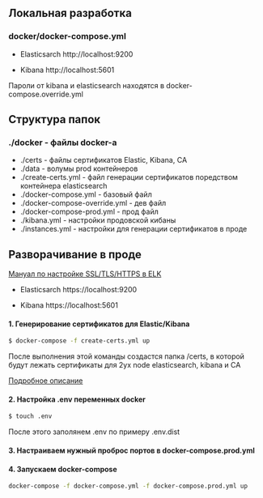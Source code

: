 ## Локальная разработка
### docker/docker-compose.yml
* Elasticsarch
http://localhost:9200

* Kibana
http://localhost:5601

Пароли от kibana  и elasticsearch находятся в docker-compose.override.yml

## Структура папок
### ./docker - файлы docker-a
* ./certs - файлы сертификатов Elastic, Kibana, CA
* ./data - волумы prod контейнеров
* ./create-certs.yml - файл генерации сертификатов поредством контейнера elasticsearch
* ./docker-compose.yml - базовый файл 
* ./docker-compose-override.yml - дев файл 
* ./docker-compose-prod.yml - прод файл
* ./kibana.yml - настройки продовской кибаны
* ./instances.yml - настройки для генерации сертификатов в проде 

## Разворачивание в проде
[Мануал по настройке SSL/TLS/HTTPS в ELK](https://www.elastic.co/blog/configuring-ssl-tls-and-https-to-secure-elasticsearch-kibana-beats-and-logstash)

* Elasticsarch
https://localhost:9200

* Kibana
https://localhost:5601

#### 1. Генерирование сертификатов для Elastic/Kibana

```bash
$ docker-compose -f create-certs.yml up
```

После выполнения этой команды создастся папка /certs, в которой будут лежать сертификаты для 2ух node elasticsearch, kibana и CA

[Подробное описание](https://www.elastic.co/guide/en/elasticsearch/reference/current/configuring-tls-docker.html)

#### 2. Настройка .env переменных docker

```bash
$ touch .env
```

После этого заполянем .env по примеру .env.dist

#### 3. Настраиваем нужный проброс портов в docker-compose.prod.yml

#### 4. Запускаем docker-compose

```bash
docker-compose -f docker-compose.yml -f docker-compose.prod.yml up
```
